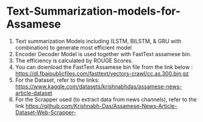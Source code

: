 # Text-Summarization-models-for-Assamese
1. Text summarization Models including (LSTM, BILSTM, &amp; GRU with combination) to generate most efficient model
2. Encoder Decoder Model is used together with FastText assamese bin.
3. The efficiency is calculated by ROUGE Scores.
4. You can download the FastText Assamese bin file from the link below :\
    https://dl.fbaipublicfiles.com/fasttext/vectors-crawl/cc.as.300.bin.gz 
5. For the Dataset, refer to the links:
    https://www.kaggle.com/datasets/krishnabhdas/assamese-news-article-dataset
6. For the Scrapper used (to extract data from news channels), refer to the link
    https://github.com/Krishnabh-Das/Assamese-News-Article-Dataset-Web-Scrapper-
   
